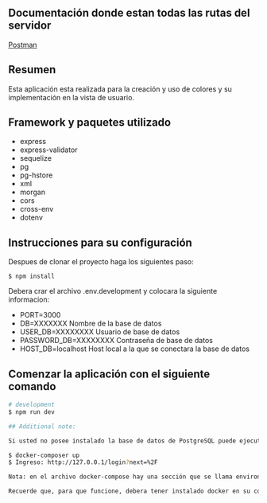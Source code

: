 ## Documentación donde estan todas las rutas del servidor

[Postman](https://documenter.getpostman.com/view/7918195/UVJhCZiG)

## Resumen

Esta aplicación esta realizada para la creación y uso de colores y su implementación en la vista de usuario.

## Framework y paquetes utilizado

- express
- express-validator
- sequelize
- pg
- pg-hstore
- xml
- morgan
- cors
- cross-env
- dotenv

## Instrucciones para su configuración

Despues de clonar el proyecto haga los siguientes paso:
``````````
$ npm install
``````````
Debera crar el archivo .env.development y colocara la siguiente informacion:

- PORT=3000
- DB=XXXXXXX Nombre de la base de datos
- USER_DB=XXXXXXXX Usuario de base de datos
- PASSWORD_DB=XXXXXXXX Contraseña de base de datos
- HOST_DB=localhost Host local a la que se conectara la base de datos

## Comenzar la aplicación con el siguiente comando

```bash
# development
$ npm run dev

## Additional note:

Si usted no posee instalado la base de datos de PostgreSQL puede ejecutar el siguiente comando:

$ docker-composer up
$ Ingreso: http://127.0.0.1/login?next=%2F

Nota: en el archivo docker-compose hay una sección que se llama environment, alli debera especificar las credenciales que va usar en su base de datos las mismas que usara en el archivo de variables de entorno.

Recuerde que, para que funcione, debera tener instalado docker en su computadora y debera de iniciarlo luego podra ejecutar el comando indicado.
```